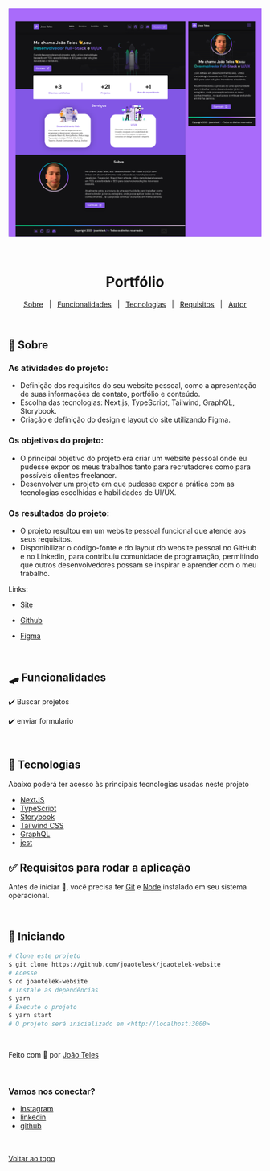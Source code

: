 <div align="center" id="top">
  <img src="./public/tela.svg" alt="pagina home" />

&#xa0;

</div>

<h1 align="center">Portfólio</h1>

<!-- Status

<h4 align="center">
	🚧   Under construction...  🚧
</h4>
<hr> -->

<p align="center">
  <a href="#-sobre">Sobre</a> &#xa0; | &#xa0;
  <a href="#skateboard-funcionalidades">Funcionalidades</a> &#xa0; | &#xa0;
  <a href="#rocket-tecnologias">Tecnologias</a> &#xa0; | &#xa0;
  <a href="#white_check_mark-requisitos-para-rodar-a-aplicação">Requisitos</a> &#xa0; | &#xa0;
  <a href="https://github.com/joaotelesk" target="_blank">Autor</a>
</p>

<br>

## 🧠 Sobre

### As atividades do projeto:

- Definição dos requisitos do seu website pessoal, como a apresentação de suas informações de contato, portfólio e conteúdo.
- Escolha das tecnologias: Next.js, TypeScript, Tailwind, GraphQL, Storybook.
- Criação e definição do design e layout do site utilizando Figma.

### Os objetivos do projeto:

- O principal objetivo do projeto era criar um website pessoal onde eu pudesse expor os meus trabalhos tanto para recrutadores como para possíveis clientes freelancer.
- Desenvolver um projeto em que pudesse expor a prática com as tecnologias escolhidas e habilidades de UI/UX.

### Os resultados do projeto:

- O projeto resultou em um website pessoal funcional que atende aos seus requisitos.
- Disponibilizar o código-fonte e do layout do website pessoal no GitHub e no Linkedin, para contribuiu comunidade de programação, permitindo que outros desenvolvedores possam se inspirar e aprender com o meu trabalho.

Links:

- [Site](https://joaotelesk.tech/)
- [Github](https://github.com/joaotelesk/joaotelek-website)
- [Figma](https://www.figma.com/file/8gc6e14rtoF0JoZGIDOuGp/joaotelesk.tech?t=DeKPylxo17NCwVGb-6)

  <br/>

## 🛹 Funcionalidades

✔️ Buscar projetos

✔️ enviar formulario

<br/>

## 🚀 Tecnologias

Abaixo poderá ter acesso às principais tecnologias usadas neste projeto

- [NextJS](https://nextjs.org/)
- [TypeScript](https://www.typescriptlang.org/)
- [Storybook](https://storybook.js.org/)
- [Tailwind CSS](https://tailwindcss.com/)
- [GraphQL](https://graphql.org/)
- [jest](https://jestjs.io/pt-BR/)

## ✅ Requisitos para rodar a aplicação

Antes de iniciar 🏁, você precisa ter [Git](https://git-scm.com) e [Node](https://nodejs.org/en/) instalado em seu sistema operacional.

<br/>

## 🏁 Iniciando

```bash
# Clone este projeto
$ git clone https://github.com/joaotelesk/joaotelek-website
# Acesse
$ cd joaotelek-website
# Instale as dependências
$ yarn
# Execute o projeto
$ yarn start
# O projeto será inicializado em <http://localhost:3000>
```

<br/>

Feito com 💜 por <a href="https://github.com/joaotelesk" target="_blank">João Teles</a>

&#xa0;

### Vamos nos conectar?

- [instagram](https://www.instagram.com/jaootelesk)
- [linkedin](www.linkedin.com/in/joaotelesk)
- [github](https://github.com/joaotelesk)

<br />
<br />
<a href="#top">Voltar ao topo</a>
